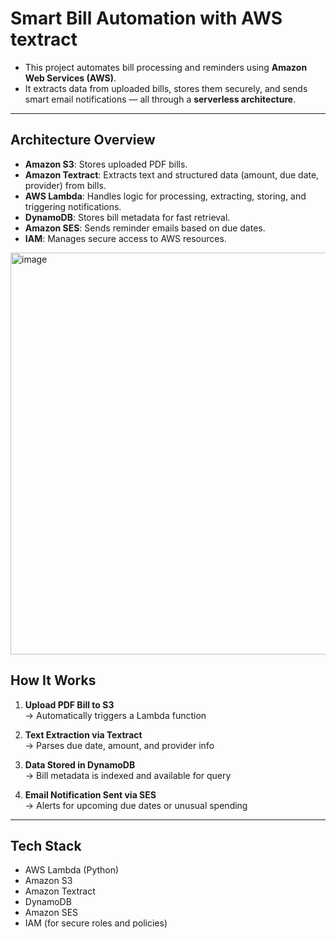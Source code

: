 # Smart Bill Automation with AWS textract

- This project automates bill processing and reminders using **Amazon Web Services (AWS)**. 
- It extracts data from uploaded bills, stores them securely, and sends smart email notifications — all through a **serverless architecture**.

---

## **Architecture Overview**

- **Amazon S3**: Stores uploaded PDF bills.
- **Amazon Textract**: Extracts text and structured data (amount, due date, provider) from bills.
- **AWS Lambda**: Handles logic for processing, extracting, storing, and triggering notifications.
- **DynamoDB**: Stores bill metadata for fast retrieval.
- **Amazon SES**: Sends reminder emails based on due dates.
- **IAM**: Manages secure access to AWS resources.

<img width="643" alt="image" src="https://github.com/user-attachments/assets/bbfcdc15-8c1d-471e-80f0-817a1b172a4d" />

## **How It Works**

1. **Upload PDF Bill to S3**  
   → Automatically triggers a Lambda function

2. **Text Extraction via Textract**  
   → Parses due date, amount, and provider info

3. **Data Stored in DynamoDB**  
   → Bill metadata is indexed and available for query

4. **Email Notification Sent via SES**  
   → Alerts for upcoming due dates or unusual spending

---

## **Tech Stack**

- AWS Lambda (Python)
- Amazon S3
- Amazon Textract
- DynamoDB
- Amazon SES
- IAM (for secure roles and policies)


